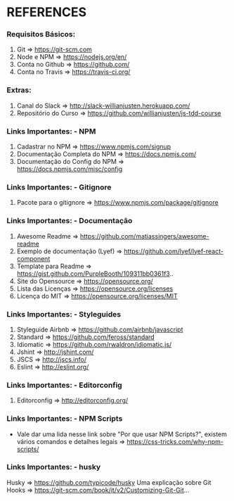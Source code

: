 # REFERENCES


### Requisitos Básicos:
1. Git             => https://git-scm.com
2. Node e NPM      => https://nodejs.org/en/
3. Conta no Github => https://github.com/
4. Conta no Travis => https://travis-ci.org/

### Extras:
1. Canal do Slack       => http://slack-willianjusten.herokuapp.com/
2. Repositório do Curso => https://github.com/willianjusten/js-tdd-course


### Links Importantes: - NPM
1. Cadastrar no NPM              => https://www.npmjs.com/signup
2. Documentação Completa do NPM  => https://docs.npmjs.com/
3. Documentação do Config do NPM => https://docs.npmjs.com/misc/config


### Links Importantes: - Gitignore
1. Pacote para o gitignore => https://www.npmjs.com/package/gitignore


### Links Importantes: - Documentação
1. Awesome Readme                 => https://github.com/matiassingers/awesome-readme
2. Exemplo de documentação (Lyef) => https://github.com/lyef/lyef-react-component
3. Template para Readme           => https://gist.github.com/PurpleBooth/109311bb0361f3..
4. Site do Opensource             => https://opensource.org/
5. Lista das Licenças             => https://opensource.org/licenses
6. Licença do MIT                 => https://opensource.org/licenses/MIT


### Links Importantes: - Styleguides
1. Styleguide Airbnb => https://github.com/airbnb/javascript
2. Standard          => https://github.com/feross/standard
3. Idiomatic         => https://github.com/rwaldron/idiomatic.js/
4. Jshint            => http://jshint.com/
5. JSCS              => http://jscs.info/
6. Eslint            => http://eslint.org/


### Links Importantes: - Editorconfig
1. Editorconfig => http://editorconfig.org/


### Links Importantes: - NPM Scripts
* Vale dar uma lida nesse link sobre "Por que usar NPM Scripts?", existem vários comandos e detalhes legais => https://css-tricks.com/why-npm-scripts/


### Links Importantes: - husky
Husky => https://github.com/typicode/husky
Uma explicação sobre Git Hooks => https://git-scm.com/book/it/v2/Customizing-Git-Git...
